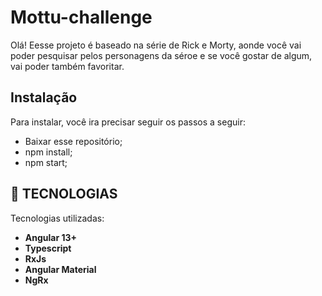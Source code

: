 # Mottu-challenge

Olá! 
Eesse projeto é baseado na série de Rick e Morty, aonde você vai poder pesquisar pelos personagens da séroe e se você gostar de algum, vai poder também favoritar. 

## Instalação
Para instalar, você ira precisar seguir os passos a seguir:
* Baixar esse repositório;
* npm install;
* npm start;

## :rocket: TECNOLOGIAS
Tecnologias utilizadas:
- **Angular 13+** 
- **Typescript** 
- **RxJs**
- **Angular Material**
- **NgRx**
